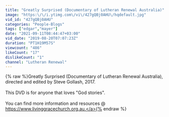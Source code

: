 ```yaml
---
title: "Greatly Surprised (Documentary of Lutheran Renewal Australia)"
image: "https:\/\/i.ytimg.com\/vi\/427gQBj0AHU\/hqdefault.jpg"
vid_id: "427gQBj0AHU"
categories: "People-Blogs"
tags: ["edgar","mayer"]
date: "2021-09-11T08:44:47+03:00"
vid_date: "2019-08-20T07:07:23Z"
duration: "PT1H19M57S"
viewcount: "486"
likeCount: "17"
dislikeCount: "1"
channel: "Lutheran Renewal"
---
```

{% raw %}Greatly Surprised (Documentary of Lutheran Renewal Australia), directed and edited by Steve Gollash, 2017.<br /><br />This DVD is for anyone that loves &quot;God stories&quot;.<br /><br />You can find more information and resources @ <a rel="nofollow" target="blank" href="https://www.livinggracechurch.org.au.">https://www.livinggracechurch.org.au.</a>{% endraw %}

